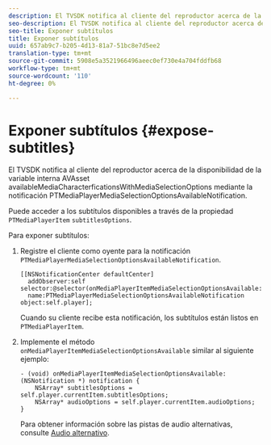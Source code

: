 ```yaml
---
description: El TVSDK notifica al cliente del reproductor acerca de la disponibilidad de la variable interna AVAsset availableMediaCharacterficationsWithMediaSelectionOptions mediante la notificación PTMediaPlayerMediaSelectionOptionsAvailableNotification.
seo-description: El TVSDK notifica al cliente del reproductor acerca de la disponibilidad de la variable interna AVAsset availableMediaCharacterficationsWithMediaSelectionOptions mediante la notificación PTMediaPlayerMediaSelectionOptionsAvailableNotification.
seo-title: Exponer subtítulos
title: Exponer subtítulos
uuid: 657ab9c7-b205-4d13-81a7-51bc8e7d5ee2
translation-type: tm+mt
source-git-commit: 5908e5a3521966496aeec0ef730e4a704fddfb68
workflow-type: tm+mt
source-wordcount: '110'
ht-degree: 0%

---
```



# Exponer subtítulos {#expose-subtitles}

El TVSDK notifica al cliente del reproductor acerca de la disponibilidad de la variable interna AVAsset availableMediaCharacterficationsWithMediaSelectionOptions mediante la notificación PTMediaPlayerMediaSelectionOptionsAvailableNotification.

Puede acceder a los subtítulos disponibles a través de la propiedad `PTMediaPlayerItem` `subtitlesOptions`.

Para exponer subtítulos:

1. Registre el cliente como oyente para la notificación `PTMediaPlayerMediaSelectionOptionsAvailableNotification`.

   ```
   [[NSNotificationCenter defaultCenter]  
     addObserver:self selector:@selector(onMediaPlayerItemMediaSelectionOptionsAvailable:)  
     name:PTMediaPlayerMediaSelectionOptionsAvailableNotification object:self.player];
   ```

   Cuando su cliente recibe esta notificación, los subtítulos están listos en `PTMediaPlayerItem`.
1. Implemente el método `onMediaPlayerItemMediaSelectionOptionsAvailable` similar al siguiente ejemplo:

   ```
   - (void) onMediaPlayerItemMediaSelectionOptionsAvailable:(NSNotification *) notification { 
       NSArray* subtitlesOptions = self.player.currentItem.subtitlesOptions; 
       NSArray* audioOptions = self.player.currentItem.audioOptions; 
   }
   ```

   Para obtener información sobre las pistas de audio alternativas, consulte [Audio alternativo](../alternate-audio/c-psdk-ios-1.4-alternate-audio.md).